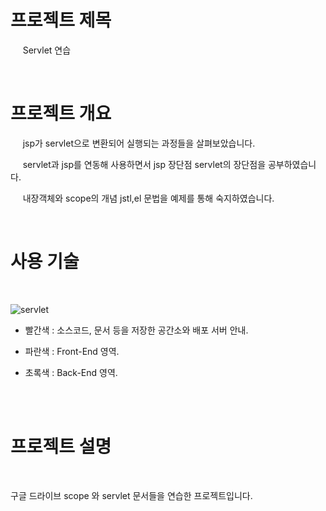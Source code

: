 

 # 프로젝트 제목 

  &nbsp;&nbsp; &nbsp;  Servlet 연습  
  
  <br/>
  
 # 프로젝트 개요
   <p> &nbsp;&nbsp; &nbsp; jsp가 servlet으로 변환되어 실행되는 과정들을 살펴보았습니다. <br/> </p>
  <p> &nbsp;&nbsp; &nbsp;  servlet과 jsp를 연동해 사용하면서 jsp 장단점 servlet의 장단점을 공부하였습니다.   </p>
   <p> &nbsp;&nbsp; &nbsp;  내장객체와 scope의 개념 jstl,el 문법을 예제를 통해 숙지하였습니다.</p>

   
  <br/>
  
 # 사용 기술
 <br/>
 
![servlet](https://user-images.githubusercontent.com/24237454/41495714-6dc65968-7168-11e8-8a1b-daaddaac90b3.PNG)


- 빨간색 : 소스코드, 문서 등을 저장한 공간소와 배포 서버 안내.
- 파란색 : Front-End 영역.
- 초록색 : Back-End 영역.

  <br/> 
  <br/>
  
 # 프로젝트 설명
 <br/>
 
 <p> 구글 드라이브 scope 와 servlet 문서들을 연습한 프로젝트입니다.  </p>
 
 
 <br/>
